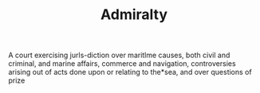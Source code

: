 ---
title: Admiralty
letter: A
permalink: "/definitions/admiralty.html"
body: A court exercising jurls-diction over maritlme causes, both civil and criminal,
  and marine affairs, commerce and navigation, controversies arising out of acts done
  upon or relating to the*sea, and over questions of prize
published_at: '2018-07-07'
layout: post
---